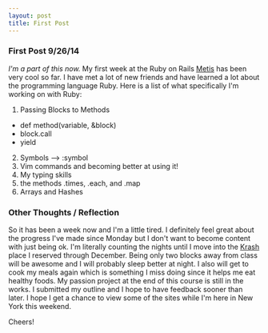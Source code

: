 ```yaml
---
layout: post
title: First Post
---
```


### First Post 9/26/14

*I'm a part of this now.*  My first week at the Ruby on Rails
[Metis](http://www.thisismetis.com) has been very cool so far.  I have met a lot
of new friends and have learned a lot about the programming language Ruby.  Here
is a list of what specifically I'm working on with Ruby:

1. Passing Blocks to Methods
  * def method(variable, &block)
  * block.call
  * yield
2. Symbols --> :symbol
3. Vim commands and becoming better at using it!
4. My typing skills
5. the methods .times, .each, and .map
6. Arrays and Hashes


### Other Thoughts / Reflection

So it has been a week now and I'm a little tired.  I definitely feel great about
the progress I've made since Monday but I don't want to become content with just
being ok.  I'm literally counting the nights until I move into the
[Krash](https://krash.io/) place I reserved through December.  Being only two
blocks away from class will be awesome and I will probably sleep better at
night.  I also will get to cook my meals again which is something I miss doing
since it helps me eat healthy foods.  My passion project at the end of this
course is still in the works.  I submitted my outline and I hope to have
feedback sooner than later.  I hope I get a chance to view some of the sites
while I'm here in New York this weekend.  

Cheers!
